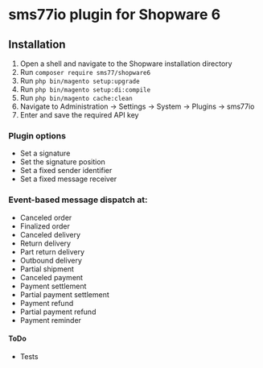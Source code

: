 <p align="center">
<img src="https://www.sms77.io/wp-content/uploads/2019/07/sms77-Logo-400x79.png" alt="" />
</p>

# sms77io plugin for Shopware 6

## Installation
<ol>
<li>Open a shell and navigate to the Shopware installation directory</li>
<li>Run <code>composer require sms77/shopware6</code></li>
<li>Run <code>php bin/magento setup:upgrade</code></li>
<li>Run <code>php bin/magento setup:di:compile</code></li>
<li>Run <code>php bin/magento cache:clean</code></li>
<li>Navigate to Administration -&gt; Settings -&gt; System -&gt; Plugins -&gt; sms77io</li>
<li>Enter and save the required API key</li>
</ol>

### Plugin options
<ul>
<li>Set a signature</li>
<li>Set the signature position</li>
<li>Set a fixed sender identifier</li>
<li>Set a fixed message receiver</li>
</ul>

### Event-based message dispatch at:
<ul>
<li>Canceled order</li>
<li>Finalized order</li>
<li>Canceled delivery</li>
<li>Return delivery</li>
<li>Part return delivery</li>
<li>Outbound delivery</li>
<li>Partial shipment</li>
<li>Canceled payment</li>
<li>Payment settlement</li>
<li>Partial payment settlement</li>
<li>Payment refund</li>
<li>Partial payment refund</li>
<li>Payment reminder</li>
</ul>

#### ToDo
- Tests